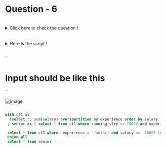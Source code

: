 # Question - 6

</details>
<br>
<details>
  <summary>Click here to check the question !</summary>
<br>
Scenario:

There is a live production system with a table ("ORDERS") that captures order information in real-time.
We wish to capture "deltas" from this table (inserts and deletes) by leveraging a nightly copy of the table. 
There are no timestamps that can be used for delta processing.

ORDER

ORDER_ID (Primary Key)

This table processes 10,000 transactions per day, including INSERTS, UPDATES, and DELETES. The DELETEs are physical, so the records will no longer exist in the table.

Every day at 12:00AM, a snapshot (copy) of this table created and is an exact copy of the table at that time.

ORDER_COPY

ORDER_ID (Primary Key)

Requirement:

Write a query that (as efficiently as possible) will return only new INSERTS into ORDER since the snapshot was taken (record is in ORDER, but not ORDER_COPY) OR
only new DELETES from ORDER since the snapshot was taken (record is in ORDER_COPY, but not ORDER).

The query should return the Primary Key ( ORDE R \ ID) and a single character ("INSERT_OR_DELETE_FLAG") of "I" if it is an INSERT, or u D^ prime prime if it is a DELETE. 
 For example, consider the Ven Diagram below depicting Inserts and Deletes and the desired result set:
  
</details>
<br>

</details>
<br>
<details>
  <summary>Here is the script !</summary>
<br>

``create table candidates (
emp_id int,
experience varchar(20),
salary int
);
delete from candidates;
insert into candidates values
(1,'Junior',10000),(2,'Junior',15000),(3,'Junior',40000),(4,'Senior',16000),(5,'Senior',20000),(6,'Senior',50000);
``
  
  </details>
<br>

``
# Input should be like this
``

![image](https://user-images.githubusercontent.com/120908587/218094459-066eca34-7f8c-41cd-9a96-77cada3bee1f.png)




```sql 

with ct1 as 
  (select *, sum(salary) over(partition by experience order by salary ) as running_slry from candidates)
 , senior as ( select * from ct1 where running_slry <= 70000 and experience = 'Senior')

 select * from ct1 where  experience = 'Junior' and salary <=  70000-(select sum(salary) from senior)
 union all
 select * from senior
```










